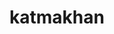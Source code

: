 ---
title: katmakhan
github: https://github.com/katmakhan
mode: dark
transition: 1s
score: 74.1
archetype:
- Badges | Tags | Icons
- Little Bit of Everything
---